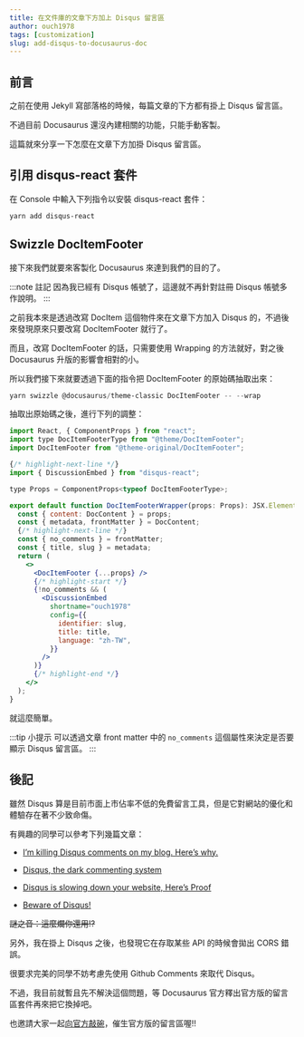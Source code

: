 ```yaml
---
title: 在文件庫的文章下方加上 Disqus 留言區
author: ouch1978
tags: [customization]
slug: add-disqus-to-docusaurus-doc
---
```


## 前言

之前在使用 Jekyll 寫部落格的時候，每篇文章的下方都有掛上 Disqus 留言區。

不過目前 Docusaurus 還沒內建相關的功能，只能手動客製。

這篇就來分享一下怎麼在文章下方加掛 Disqus 留言區。

## 引用 disqus-react 套件

在 Console 中輸入下列指令以安裝 disqus-react 套件：

```powershell
yarn add disqus-react
```

## Swizzle DocItemFooter

接下來我們就要來客製化 Docusaurus 來達到我們的目的了。

:::note 註記
因為我已經有 Disqus 帳號了，這邊就不再針對註冊 Disqus 帳號多作說明。
:::

之前我本來是透過改寫 DocItem 這個物件來在文章下方加入 Disqus 的，不過後來發現原來只要改寫 DocItemFooter 就行了。

而且，改寫 DocItemFooter 的話，只需要使用 Wrapping 的方法就好，對之後 Docusaurus 升版的影響會相對的小。

所以我們接下來就要透過下面的指令把 DocItemFooter 的原始碼抽取出來：

```powershell
yarn swizzle @docusaurus/theme-classic DocItemFooter -- --wrap
```

抽取出原始碼之後，進行下列的調整：

```jsx title="src/theme/DocItemFooter/index.tsx"
import React, { ComponentProps } from "react";
import type DocItemFooterType from "@theme/DocItemFooter";
import DocItemFooter from "@theme-original/DocItemFooter";

{/* highlight-next-line */}
import { DiscussionEmbed } from "disqus-react";

type Props = ComponentProps<typeof DocItemFooterType>;

export default function DocItemFooterWrapper(props: Props): JSX.Element {
  const { content: DocContent } = props;
  const { metadata, frontMatter } = DocContent;
  {/* highlight-next-line */}
  const { no_comments } = frontMatter;
  const { title, slug } = metadata;
  return (
    <>
      <DocItemFooter {...props} />
      {/* highlight-start */}
      {!no_comments && (
        <DiscussionEmbed
          shortname="ouch1978"
          config={{
            identifier: slug,
            title: title,
            language: "zh-TW",
          }}
        />
      )}
      {/* highlight-end */}
    </>
  );
}
```

就這麼簡單。

:::tip 小提示
可以透過文章 front matter 中的 `no_comments` 這個屬性來決定是否要顯示 Disqus 留言區。
:::

## 後記

雖然 Disqus 算是目前市面上市佔率不低的免費留言工具，但是它對網站的優化和體驗存在著不少致命傷。

有興趣的同學可以參考下列幾篇文章：

* [I’m killing Disqus comments on my blog. Here’s why.](https://medium.com/@gaunteweb/im-killing-disqus-comments-on-my-blog-here-s-why-d6054f731341)

* [Disqus, the dark commenting system](https://supunkavinda.blog/disqus)

* [Disqus is slowing down your website, Here’s Proof](https://sitebee.co.uk/blog/disqus-is-slowing-down-your-website-heres-proof/)

* [Beware of Disqus!](https://medium.com/patrickleenyc/beware-of-disqus-17fb58cfab10)

~~謎之音：這麼爛你還用!?~~

另外，我在掛上 Disqus 之後，也發現它在存取某些 API 的時候會拋出 CORS 錯誤。

很要求完美的同學不妨考慮先使用 Github Comments 來取代 Disqus。

不過，我目前就暫且先不解決這個問題，等 Docusaurus 官方釋出官方版的留言區套件再來把它換掉吧。

也邀請大家一起[向官方敲碗](https://docusaurus.io/feature-requests/p/comments-in-documents-or-blogs)，催生官方版的留言區喔!!